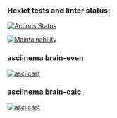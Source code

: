 ### Hexlet tests and linter status:

[![Actions Status](https://github.com/SayanGthb/frontend-project-44/actions/workflows/hexlet-check.yml/badge.svg)](https://github.com/SayanGthb/frontend-project-44/actions)

[![Maintainability](https://api.codeclimate.com/v1/badges/76885834b2528a2855e1/maintainability)](https://codeclimate.com/github/SayanGthb/frontend-project-44/maintainability)

### asciinema brain-even
[![asciicast](https://asciinema.org/a/AQaB9UYqFYjjxIAKBY7AQ14eq.svg)](https://asciinema.org/a/AQaB9UYqFYjjxIAKBY7AQ14eq)

### asciinema brain-calc
[![asciicast](https://asciinema.org/a/ZEPNyttUqRnNMkUUqjNAyIOZY.svg)](https://asciinema.org/a/ZEPNyttUqRnNMkUUqjNAyIOZY)